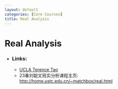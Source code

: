 ```yaml
---
layout: default
categories: [Core Courses]
title: Real Analysis
---
```

# Real Analysis
- ### Links:
    - [UCLA Terence Tao](https://www.math.ucla.edu/~tao/245a.1.10f/)
    - 23春刘聪文班实分析课程主页: http://home.ustc.edu.cn/~matchbox/real.html
